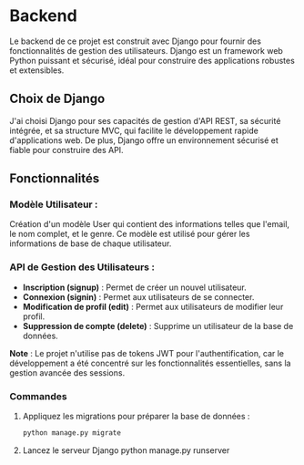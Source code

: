 # Backend

Le backend de ce projet est construit avec Django pour fournir des fonctionnalités de gestion des utilisateurs. Django est un framework web Python puissant et sécurisé, idéal pour construire des applications robustes et extensibles.

## Choix de Django

J'ai choisi Django pour ses capacités de gestion d'API REST, sa sécurité intégrée, et sa structure MVC, qui facilite le développement rapide d'applications web. De plus, Django offre un environnement sécurisé et fiable pour construire des API.

## Fonctionnalités

### Modèle Utilisateur :

Création d'un modèle User qui contient des informations telles que l'email, le nom complet, et le genre. Ce modèle est utilisé pour gérer les informations de base de chaque utilisateur.

### API de Gestion des Utilisateurs :

- **Inscription (signup)** : Permet de créer un nouvel utilisateur.
- **Connexion (signin)** : Permet aux utilisateurs de se connecter.
- **Modification de profil (edit)** : Permet aux utilisateurs de modifier leur profil.
- **Suppression de compte (delete)** : Supprime un utilisateur de la base de données.

**Note** : Le projet n'utilise pas de tokens JWT pour l'authentification, car le développement a été concentré sur les fonctionnalités essentielles, sans la gestion avancée des sessions.

### Commandes

1. Appliquez les migrations pour préparer la base de données :
   ```bash
   python manage.py migrate
2. Lancez le serveur Django
   python manage.py runserver
